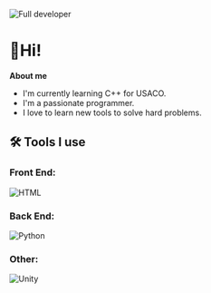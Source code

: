 ![Full developer](https://cdn-kehhb.nitrocdn.com/iEJFLbwsQHQzpVjXnwXhzYxhRIedkADp/assets/images/optimized/rev-a193d68/devtechnosys.com/insights/wp-content/uploads/2021/07/full-stack-development.gif)

<h1>👋Hi!</h1>

**About me**
- I'm currently learning C++ for USACO.
- I'm a passionate programmer.
- I love to learn new tools to solve hard problems.

## 🛠 Tools I use

### **Front End:**
![HTML](https://www.vectorlogo.zone/logos/w3_html5/w3_html5-icon.svg)

### **Back End:**
![Python](https://www.vectorlogo.zone/logos/python/python-icon.svg)
### **Other:**
![Unity](https://www.vectorlogo.zone/logos/unity3d/unity3d-icon.svg)
